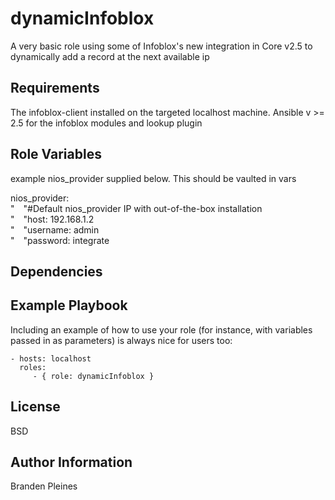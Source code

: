 dynamicInfoblox
=========

A very basic role using some of Infoblox's new integration in Core v2.5 to dynamically add a record at the next available ip

Requirements
------------

The infoblox-client installed on the targeted localhost machine. Ansible v >= 2.5 for the infoblox modules and lookup plugin

Role Variables
--------------
example nios_provider supplied below. This should be vaulted in vars

nios_provider:<br>
"&emsp;"#Default nios_provider IP with out-of-the-box installation<br>
"&emsp;"host: 192.168.1.2<br>
"&emsp;"username: admin<br>
"&emsp;"password: integrate<br>

Dependencies
------------

Example Playbook
----------------

Including an example of how to use your role (for instance, with variables passed in as parameters) is always nice for users too:

    - hosts: localhost
      roles:
         - { role: dynamicInfoblox }

License
-------

BSD

Author Information
------------------

Branden Pleines
